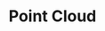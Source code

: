 ---
title: Point Cloud
description: Things related to point cloud.
image:

# Badge style
style:
    background: "#2a9d8f"
    color: "#fff"
---